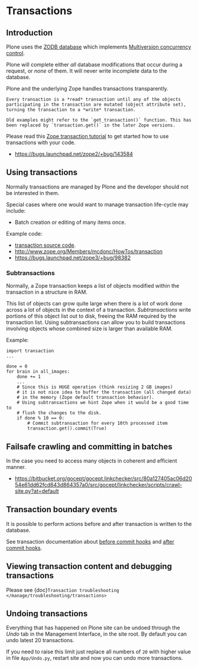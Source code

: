 # Transactions

## Introduction

Plone uses the
[ZODB database](http://en.wikipedia.org/wiki/Zope_Object_database) which
implements [Multiversion concurrency control](http://en.wikipedia.org/wiki/Multiversion_concurrency_control).

Plone will complete either *all* database modifications that occur during a
request, or *none* of them. It will never write incomplete data to the
database.

Plone and the underlying Zope handles transactions transparently.

```{note}
Every transaction is a *read* transaction until any of the objects
participating in the transaction are mutated (object attribute set),
turning the transaction to a *write* transaction.
```

```{note}
Old examples might refer to the `get_transaction()` function. This has
been replaced by `transaction.get()` in the later Zope versions.
```

Please read this
[Zope transaction tutorial](http://www.zope.org/Members/mcdonc/HowTos/transaction)
to get started how to use transactions with your code.

- <https://bugs.launchpad.net/zope2/+bug/143584>

## Using transactions

Normally transactions are managed by Plone and the developer should not be
interested in them.

Special cases where one would want to manage transaction life-cycle may
include:

- Batch creation or editing of many items once.

Example code:

- [transaction source code](http://svn.zope.org/transaction/trunk/transaction/?rev=104430).
- <http://www.zope.org/Members/mcdonc/HowTos/transaction>
- <https://bugs.launchpad.net/zope3/+bug/98382>

### Subtransactions

Normally, a Zope transaction keeps a list of objects modified within the
transaction in a structure in RAM.

This list of objects can grow quite large when there is a lot of work done
across a lot of objects in the context of a transaction. *Subtransactions*
write portions of this object list out to disk, freeing the RAM required by
the transaction list. Using subtransactions can allow you to build
transactions involving objects whose combined size is larger than available
RAM.

Example:

```
import transaction
...

done = 0
for brain in all_images:
    done += 1
    ...
    # Since this is HUGE operation (think resizing 2 GB images)
    # it is not nice idea to buffer the transaction (all changed data)
    # in the memory (Zope default transaction behavior).
    # Using subtransactions we hint Zope when it would be a good time to
    # flush the changes to the disk.
    if done % 10 == 0:
        # Commit subtransaction for every 10th processed item
        transaction.get().commit(True)
```

## Failsafe crawling and committing in batches

In the case you need to access many objects in coherent and efficient manner.

- <https://bitbucket.org/gocept/gocept.linkchecker/src/80a127405ac06d2054e61dd62fcd643d864357a0/src/gocept/linkchecker/scripts/crawl-site.py?at=default>

## Transaction boundary events

It is possible to perform actions before and after transaction is written to
the database.

See transaction documentation about
[before commit hooks](http://zodb.readthedocs.org/en/latest/transactions.html#before-commit-hook) and
[after commit hooks](http://zodb.readthedocs.org/en/latest/transactions.html#after-commit-hooks).

## Viewing transaction content and debugging transactions

Please see {doc}`Transaction troubleshooting </manage/troubleshooting/transactions>`

## Undoing transactions

Everything that has happened on Plone site can be undoed through the *Undo*
tab in the Management Interface, in the site root.
By default you can undo latest 20 transactions.

If you need to raise this limit just replace all numbers of `20`
with higher value in file `App/Undo.py`, restart site and now you can undo more transactions.
